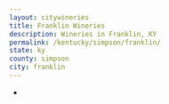 ```yaml
---
layout: citywineries
title: Franklin Wineries
description: Wineries in Franklin, KY
permalink: /kentucky/simpson/franklin/
state: ky
county: simpson
city: franklin
---
```

-
